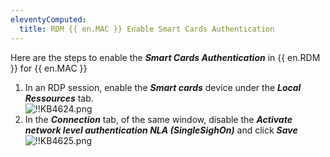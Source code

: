 ```yaml
---
eleventyComputed:
  title: RDM {{ en.MAC }} Enable Smart Cards Authentication
---
```

Here are the steps to enable the ***Smart Cards Authentication*** in {{ en.RDM }} for {{ en.MAC }}  

1. In an RDP session, enable the ***Smart cards*** device under the ***Local Ressources*** tab.  
![!!KB4624.png](https://webdevolutions.azureedge.net/docs/en/kb/KB4624.png)
1. In the ***Connection*** tab, of the same window, disable the ***Activate network level authentication NLA (SingleSighOn)*** and click ***Save***  
![!!KB4625.png](https://webdevolutions.azureedge.net/docs/en/kb/KB4625.png)
